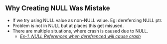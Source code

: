 ## Why Creating NULL Was Mistake
- If we try using NULL value as non-NULL value. Eg: derefercing NULL ptr.
- Problem is not in NULL but at places this get misused.
- There are multiple situations, where crash is caused due to NULL. 
  - _[Ex-1. NULL References when derefrenced will cause crash](Ex-1)_
